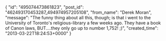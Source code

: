  {
   "id": "495074473861823",
   "post_id": "462493170453287_494974957205108",
   "from_name": "Derek Moran",
   "message": "The funny thing about all this, though; is that i went to the University of Toronto's religious-library a few weeks ago. They have a book of Canon laws, BUT....they only go up to number 1,752!  ;)",
   "created_time": "2013-03-22T18:24:53+0000"
 }
